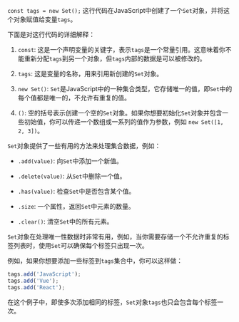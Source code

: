`const tags = new Set();` 这行代码在JavaScript中创建了一个`Set`对象，并将这个对象赋值给变量`tags`。

下面是对这行代码的详细解释：

1. `const`: 这是一个声明变量的关键字，表示`tags`是一个常量引用。这意味着你不能重新分配`tags`到另一个对象，但`tags`内部的数据是可以被修改的。
    
2. `tags`: 这是变量的名称，用来引用新创建的`Set`对象。
    
3. `new Set()`: `Set`是JavaScript中的一种集合类型，它存储唯一的值，即`Set`中的每个值都是唯一的，不允许有重复的值。
    
4. `()`: 空的括号表示创建一个空的`Set`对象。如果你想要初始化`Set`对象并包含一些初始值，你可以传递一个数组或一系列的值作为参数，例如 `new Set([1, 2, 3])`。

`Set`对象提供了一些有用的方法来处理集合数据，例如：

- `.add(value)`: 向`Set`中添加一个新值。
    
- `.delete(value)`: 从`Set`中删除一个值。
    
- `.has(value)`: 检查`Set`中是否包含某个值。
    
- `.size`: 一个属性，返回`Set`中元素的数量。
    
- `.clear()`: 清空`Set`中的所有元素。

`Set`对象在处理唯一性数据时非常有用，例如，当你需要存储一个不允许重复的标签列表时，使用`Set`可以确保每个标签只出现一次。

例如，如果你想要添加一些标签到`tags`集合中，你可以这样做：

```javascript
tags.add('JavaScript');
tags.add('Vue');
tags.add('React');
```

在这个例子中，即使多次添加相同的标签，`Set`对象`tags`也只会包含每个标签一次。
